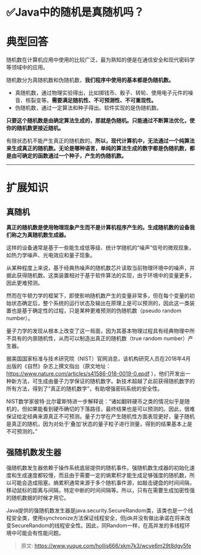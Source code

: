 # ✅Java中的随机是真随机吗？

# 典型回答


随机数在计算机应用中使用的比较广泛，最为熟知的便是在通信安全和现代密码学等领域中的应用。



随机数分为真随机数和伪随机数，**我们程序中使用的基本都是伪随机数。**

+ 真随机数，通过物理实验得出，比如掷钱币、骰子、转轮、使用电子元件的噪音、核裂变等。**需要满足随机性、不可预测性、不可重现性。**
+ 伪随机数，通过一定算法和种子得出。软件实现的是伪随机数。

  
**只要这个随机数是由确定算法生成的，那就是伪随机。只能通过不断算法优化，使你的随机数更接近随机。**



有限状态机不能产生真正的随机数的。**所以，现代计算机中，无法通过一个纯算法来生成真正的随机数。无论是哪种语言，单纯的算法生成的数字都是伪随机数，都是由可确定的函数通过一个种子，产生的伪随机数。**

****

# 扩展知识


## 真随机


**真正的随机数是使用物理现象产生而不是计算机程序产生的。生成随机数的设备我们称之为真随机数生成器。**



这样的设备通常是基于一些能生成低等级、统计学随机的“噪声”信号的微观现象，如热力学噪声、光电效应和量子现象。



从某种程度上来说，基于经典热噪声的随机数芯片读取当前物理环境中的噪声，并据此获得随机数。这类装置相对于基于软件算法的实现，由于环境中的变量更多，因此更难预测。



然而在牛顿力学的框架下，即使影响随机数产生的变量非常多，但在每个变量的初始状态确定后，整个系统的运行状态及输出在原理上是可以预测的，因此这一类装置也是基于确定性的过程，只是某种更难预测的伪随机数（pseudo random number）。



量子力学的发现从根本上改变了这一局面，因为其基本物理过程具有经典物理中所不具有的内禀随机性，从而可以制造出真正的随机数（true random number）产生器。



据美国国家标准与技术研究院（NIST）官网消息，该机构研究人员在2018年4月出版的《自然》杂志上撰文指出（原文地址：https://www.nature.com/articles/s41586-018-0019-0.epdf ），他们开发出一种新方法，可生成由量子力学保证的随机数字。新技术超越了此前获得随机数字的所有方法，得到了“真正的随机数字”，有助增强密码系统的安全性。



NIST数学家彼特·比尔霍斯特进一步解释说：“诸如翻转硬币之类的情况似乎是随机的，但如果能看到硬币确切的下落路径，最终结果也是可以预测的。因此，很难保证给定经典来源真正不可预测。量子力学在产生随机性方面表现更好，量子随机是真正的随机，因为对处于‘叠加’状态的量子粒子进行测量，得到的结果基本上是不可预测的。”





## 强随机数发生器


强随机数发生器依赖于操作系统底层提供的随机事件。强随机数生成器的初始化速度和生成速度都较慢，而且由于需要一定的熵累积才能生成足够强度的随机数，所以可能会造成阻塞。熵累积通常来源于多个随机事件源，如敲击键盘的时间间隔，移动鼠标的距离与间隔，特定中断的时间间隔等。所以，只有在需要生成加密性强的随机数据的时候才用它。



Java提供的强随机数发生器是java.security.SecureRandom类，该类也是一个线程安全类，使用synchronize方法保证线程安全，但jdk并没有做出承诺在将来改变SecureRandom的线程安全性。因此，同Random一样，在高并发的多线程环境中可能会有性能问题。



> 原文: <https://www.yuque.com/hollis666/xkm7k3/wcye6m29t8dgy5fe>